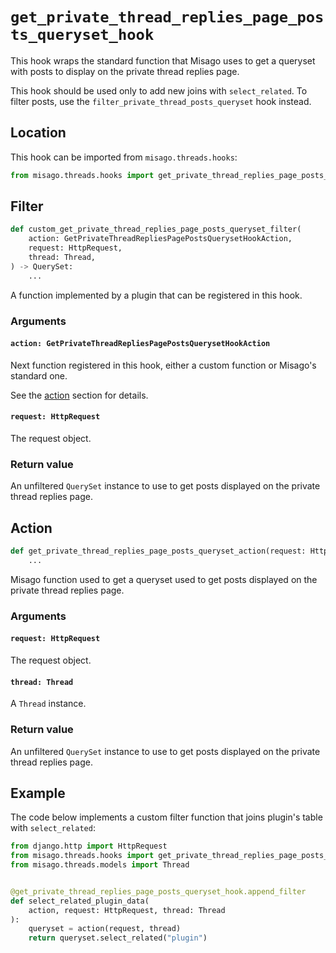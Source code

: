 # `get_private_thread_replies_page_posts_queryset_hook`

This hook wraps the standard function that Misago uses to get a queryset with posts to display on the private thread replies page.

This hook should be used only to add new joins with `select_related`. To filter posts, use the `filter_private_thread_posts_queryset` hook instead.


## Location

This hook can be imported from `misago.threads.hooks`:

```python
from misago.threads.hooks import get_private_thread_replies_page_posts_queryset_hook
```


## Filter

```python
def custom_get_private_thread_replies_page_posts_queryset_filter(
    action: GetPrivateThreadRepliesPagePostsQuerysetHookAction,
    request: HttpRequest,
    thread: Thread,
) -> QuerySet:
    ...
```

A function implemented by a plugin that can be registered in this hook.


### Arguments

#### `action: GetPrivateThreadRepliesPagePostsQuerysetHookAction`

Next function registered in this hook, either a custom function or Misago's standard one.

See the [action](#action) section for details.


#### `request: HttpRequest`

The request object.


### Return value

An unfiltered `QuerySet` instance to use to get posts displayed on the private thread replies page.


## Action

```python
def get_private_thread_replies_page_posts_queryset_action(request: HttpRequest, thread: Thread) -> QuerySet:
    ...
```

Misago function used to get a queryset used to get posts displayed on the private thread replies page.


### Arguments

#### `request: HttpRequest`

The request object.


#### `thread: Thread`

A `Thread` instance.


### Return value

An unfiltered `QuerySet` instance to use to get posts displayed on the private thread replies page.


## Example

The code below implements a custom filter function that joins plugin's table with `select_related`:

```python
from django.http import HttpRequest
from misago.threads.hooks import get_private_thread_replies_page_posts_queryset_hook
from misago.threads.models import Thread


@get_private_thread_replies_page_posts_queryset_hook.append_filter
def select_related_plugin_data(
    action, request: HttpRequest, thread: Thread
):
    queryset = action(request, thread)
    return queryset.select_related("plugin")
```